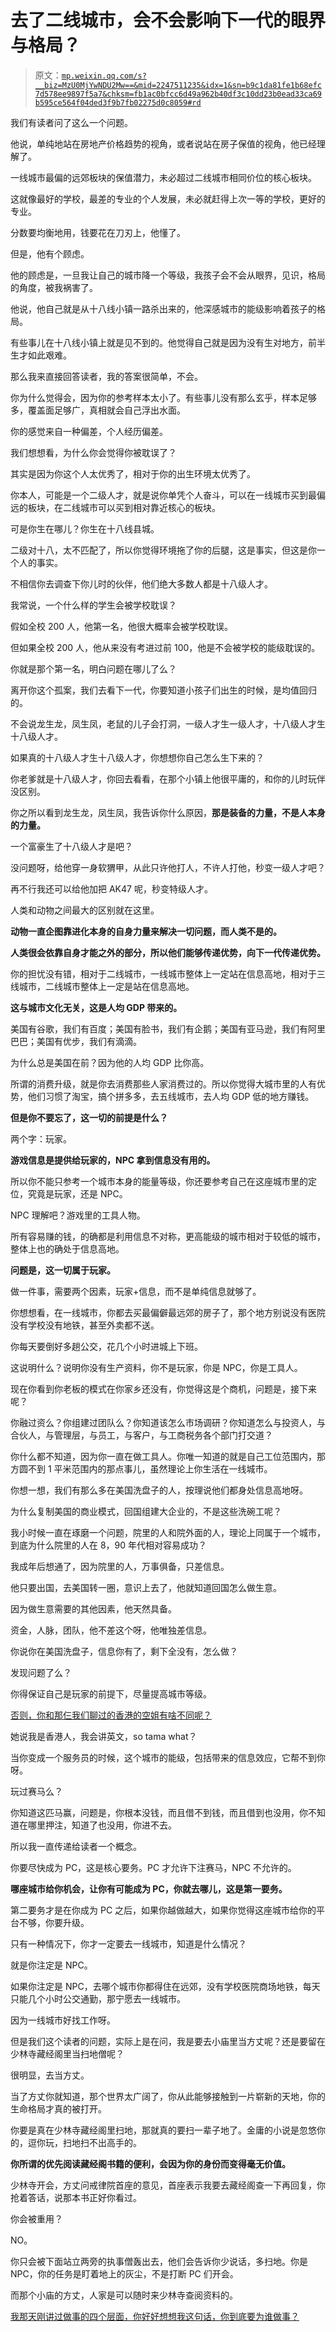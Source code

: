 # 去了二线城市，会不会影响下一代的眼界与格局？

> 原文：[`mp.weixin.qq.com/s?__biz=MzU0MjYwNDU2Mw==&mid=2247511235&idx=1&sn=b9c1da81fe1b68efc7d578ee9897f5a7&chksm=fb1ac0bfcc6d49a962b40df3c10dd23b0ead33ca69b595ce564f04ded3f9b7fb02275d0c8059#rd`](http://mp.weixin.qq.com/s?__biz=MzU0MjYwNDU2Mw==&mid=2247511235&idx=1&sn=b9c1da81fe1b68efc7d578ee9897f5a7&chksm=fb1ac0bfcc6d49a962b40df3c10dd23b0ead33ca69b595ce564f04ded3f9b7fb02275d0c8059#rd)

我们有读者问了这么一个问题。

他说，单纯地站在房地产价格趋势的视角，或者说站在房子保值的视角，他已经理解了。

一线城市最偏的远郊板块的保值潜力，未必超过二线城市相同价位的核心板块。

这就像最好的学校，最差的专业的个人发展，未必就赶得上次一等的学校，更好的专业。

分数要均衡地用，钱要花在刀刃上，他懂了。

但是，他有个顾虑。

他的顾虑是，一旦我让自己的城市降一个等级，我孩子会不会从眼界，见识，格局的角度，被我祸害了。

他说，他自己就是从十八线小镇一路杀出来的，他深感城市的能级影响着孩子的格局。

有些事儿在十八线小镇上就是见不到的。他觉得自己就是因为没有生对地方，前半生才如此艰难。

那么我来直接回答读者，我的答案很简单，不会。

你为什么觉得会，因为你的参考样本太小了。有些事儿没有那么玄乎，样本足够多，覆盖面足够广，真相就会自己浮出水面。

你的感觉来自一种偏差，个人经历偏差。

我们想想看，为什么你会觉得你被耽误了？

其实是因为你这个人太优秀了，相对于你的出生环境太优秀了。

你本人，可能是一个二级人才，就是说你单凭个人奋斗，可以在一线城市买到最偏远的板块，在二线城市可以买到相对靠近核心的板块。

可是你生在哪儿？你生在十八线县城。

二级对十八，太不匹配了，所以你觉得环境拖了你的后腿，这是事实，但这是你一个人的事实。

不相信你去调查下你儿时的伙伴，他们绝大多数人都是十八级人才。

我常说，一个什么样的学生会被学校耽误？

假如全校 200 人，他第一名，他很大概率会被学校耽误。

但如果全校 200 人，他从来没有考进过前 100，他是不会被学校的能级耽误的。

你就是那个第一名，明白问题在哪儿了么？

离开你这个孤案，我们去看下一代，你要知道小孩子们出生的时候，是均值回归的。

不会说龙生龙，凤生凤，老鼠的儿子会打洞，一级人才生一级人才，十八级人才生十八级人才。

如果真的十八级人才生十八级人才，你想想你自己怎么生下来的？

你老爹就是十八级人才，你回去看看，在那个小镇上他很平庸的，和你的儿时玩伴没区别。 

你之所以看到龙生龙，凤生凤，我告诉你什么原因，**那是装备的力量，不是人本身的力量。**

一个富豪生了十八级人才是吧？

没问题呀，给他穿一身软猬甲，从此只许他打人，不许人打他，秒变一级人才吧？

再不行我还可以给他加把 AK47 呢，秒变特级人才。

人类和动物之间最大的区别就在这里。

**动物一直企图靠进化本身的自身力量来解决一切问题，而人类不是的。** 

**人类很会依靠自身才能之外的部分，所以他们能够传递优势，向下一代传递优势。**

你的担忧没有错，相对于二线城市，一线城市整体上一定站在信息高地，相对于三线城市，二线城市整体上一定是站在信息高地。

**这与城市文化无关，这是人均 GDP 带来的。**

美国有谷歌，我们有百度；美国有脸书，我们有企鹅；美国有亚马逊，我们有阿里巴巴；美国有优步，我们有滴滴。

为什么总是美国在前？因为他的人均 GDP 比你高。

所谓的消费升级，就是你去消费那些人家消费过的。所以你觉得大城市里的人有优势，他们习惯了淘宝，搞个拼多多，去五线城市，去人均 GDP 低的地方赚钱。

**但是你不要忘了，这一切的前提是什么？** 

两个字：玩家。

**游戏信息是提供给玩家的，NPC 拿到信息没有用的。**

所以你不能只参考一个城市本身的能量等级，你还要参考自己在这座城市里的定位，究竟是玩家，还是 NPC。

NPC 理解吧？游戏里的工具人物。

所有容易赚的钱，的确都是利用信息不对称，更高能级的城市相对于较低的城市，整体上也的确处于信息高地。

**问题是，这一切属于玩家。**

做一件事，需要两个因素，玩家+信息，而不是单纯信息就够了。

你想想看，在一线城市，你都去买最偏僻最远郊的房子了，那个地方别说没有医院没有学校没有地铁，甚至外卖都不送。

你每天要倒好多趟公交，花几个小时进城上下班。

这说明什么？说明你没有生产资料，你不是玩家，你是 NPC，你是工具人。

现在你看到你老板的模式在你家乡还没有，你觉得这是个商机，问题是，接下来呢？

你融过资么？你组建过团队么？你知道该怎么市场调研？你知道怎么与投资人，与合伙人，与管理层，与员工，与客户，与工商税务各个部门打交道？

你什么都不知道，因为你一直在做工具人。你唯一知道的就是自己工位范围内，那方圆不到 1 平米范围内的那点事儿，虽然理论上你生活在一线城市。

你想一想，我们有那么多在美国洗盘子的人，按理说他们都身处信息高地呀。

为什么复制美国的商业模式，回国组建大企业的，不是这些洗碗工呢？

我小时候一直在琢磨一个问题，院里的人和院外面的人，理论上同属于一个城市，到底为什么院里的人在 8，90 年代相对容易成功？ 

我成年后想通了，因为院里的人，万事俱备，只差信息。 

他只要出国，去美国转一圈，意识上去了，他就知道回国怎么做生意。

因为做生意需要的其他因素，他天然具备。 

资金，人脉，团队，他不差这个呀，他唯独差信息。 

你说你在美国洗盘子，信息你有了，剩下全没有，怎么做？

发现问题了么？ 

你得保证自己是玩家的前提下，尽量提高城市等级。 

[否则，你和那仨我们聊过的香港的空姐有啥不同呢？](http://mp.weixin.qq.com/s?__biz=MzU0MjYwNDU2Mw==&mid=2247511183&idx=1&sn=cf41ab0fab7fccd1f646d645e738b2cc&chksm=fb1ac0f3cc6d49e5fdc68f1c88df64364563eefe4cda5125b56c8e4b3efa073dbb5b98faa498&scene=21#wechat_redirect)  

她说我是香港人，我会讲英文，so tama what？ 

当你变成一个服务员的时候，这个城市的能级，包括带来的信息效应，它帮不到你呀。 

玩过赛马么？ 

你知道这匹马赢，问题是，你根本没钱，而且借不到钱，而且借到也没用，你不知道在哪里押注，知道了也没用，你进不去。

所以我一直传递给读者一个概念。

你要尽快成为 PC，这是核心要务。PC 才允许下注赛马，NPC 不允许的。

**哪座城市给你机会，让你有可能成为 PC，你就去哪儿，这是第一要务。**

第二要务才是在你成为 PC 之后，如果你越做越大，如果你觉得这座城市给你的平台不够，你要升级。

只有一种情况下，你才一定要去一线城市，知道是什么情况？

就是你注定是 NPC。 

如果你注定是 NPC，去哪个城市你都得住在远郊，没有学校医院商场地铁，每天只能几个小时公交通勤，那宁愿去一线城市。 

因为一线城市好找工作呀。 

但是我们这个读者的问题，实际上是在问，我是要去小庙里当方丈呢？还是要留在少林寺藏经阁里当扫地僧呢？ 

很明显，去当方丈。

当了方丈你就知道，那个世界太广阔了，你从此能够接触到一片崭新的天地，你的生命格局才真的被打开。 

你要是真在少林寺藏经阁里扫地，那就真的要扫一辈子地了。金庸的小说是忽悠你的，逗你玩，扫地扫不出高手的。 

**你所谓的优先阅读藏经阁书籍的便利，会因为你的身份而变得毫无价值。** 

少林寺开会，方丈问戒律院首座的意见，首座表示我要去藏经阁查一下再回复，你抢着答话，说那本书正好你看过。 

你会被重用？

NO。

你只会被下面站立两旁的执事僧轰出去，他们会告诉你少说话，多扫地。你是 NPC，你的任务是盯着地上的灰尘，不是打断 PC 们开会。

而那个小庙的方丈，人家是可以随时来少林寺查阅资料的。

[我那天刚讲过做事的四个层面，你好好想想我这句话，你到底要为谁做事？](http://mp.weixin.qq.com/s?__biz=MzkwMzQ1MzczOQ==&mid=2247483875&idx=1&sn=74db4d4bb7f902924fc38f84cf40ea57&chksm=c0974ca7f7e0c5b1a9e80687d4c5bd71d48e57e6f754f6e8a408501d29fe4581f7f3dba9006d&scene=21#wechat_redirect)